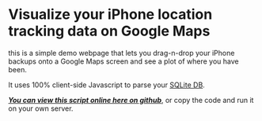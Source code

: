 Visualize your iPhone location tracking data on Google Maps
===========================================================

this is a simple demo webpage that lets you drag-n-drop your iPhone
backups onto a Google Maps screen and see a plot of where you have been.

It uses 100% client-side Javascript to parse your [SQLite DB](http://www.sqlite.org/fileformat.html).

***[You can view this script online here on github](http://markolson.github.com/js-sqlite-map-thing/)***,
or copy the code and run it on your own server.
